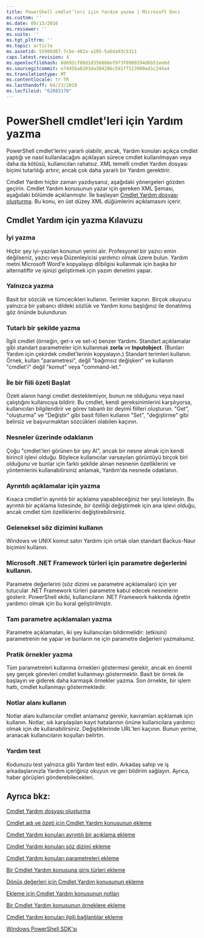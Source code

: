 ```yaml
---
title: PowerShell cmdlet'leri için Yardım yazma | Microsoft Docs
ms.custom: ''
ms.date: 09/13/2016
ms.reviewer: ''
ms.suite: ''
ms.tgt_pltfrm: ''
ms.topic: article
ms.assetid: 55908d67-7cbe-482a-a105-5a6da93c5311
caps.latest.revision: 4
ms.openlocfilehash: 8d692cf88d1d356886ef973f0989294d6b51ee6d
ms.sourcegitcommit: e7445ba8203da304286c591ff513900ad1c244a4
ms.translationtype: MT
ms.contentlocale: tr-TR
ms.lasthandoff: 04/23/2019
ms.locfileid: "62083170"
---
```

# <a name="writing-help-for-powershell-cmdlets"></a>PowerShell cmdlet'leri için Yardım yazma

PowerShell cmdlet'lerini yararlı olabilir, ancak, Yardım konuları açıkça cmdlet yaptığı ve nasıl kullanılacağını açıklayan sürece cmdlet kullanılmayan veya daha da kötüsü, kullanıcıları rahatsız.
XML temelli cmdlet Yardım dosyası biçimi tutarlılığı artırır, ancak çok daha yararlı bir Yardım gerektirir.

Cmdlet Yardım hiçbir zaman yazdıysanız, aşağıdaki yönergeleri gözden geçirin.
Cmdlet Yardım konusunun yazar için gereken XML Şeması, aşağıdaki bölümde açıklanmıştır.
İle başlayan [Cmdlet Yardım dosyası oluşturma](./how-to-create-the-cmdlet-help-file.md).
Bu konu, en üst düzey XML düğümlerini açıklamasını içerir.

## <a name="writing-guidelines-for-cmdlet-help"></a>Cmdlet Yardım için yazma Kılavuzu

### <a name="write-well"></a>İyi yazma
Hiçbir şey iyi-yazılan konunun yerini alır.
Profesyonel bir yazıcı emin değilseniz, yazıcı veya Düzenleyicisi yardımcı olmak üzere bulun.
Yardım metni Microsoft Word'e kopyalayıp dilbilgisi kullanmak için başka bir alternatiftir ve işinizi geliştirmek için yazım denetimi yapar.

### <a name="write-simply"></a>Yalnızca yazma
Basit bir sözcük ve tümcecikleri kullanın.
Terimler kaçının.
Birçok okuyucu yalnızca bir yabancı dildeki sözlük ve Yardım konu başlığınız ile donatılmış göz önünde bulundurun.

### <a name="write-consistently"></a>Tutarlı bir şekilde yazma
İlgili cmdlet (örneğin, get-x ve set-x) benzer Yardımı.
Standart açıklamalar gibi standart parametreler için kullanmak **zorla** ve **Inputobject**.
(Bunları Yardım için çekirdek cmdlet'lerinin kopyalayın.) Standart terimleri kullanın.
Örnek, kullan "parametresi", değil "bağımsız değişken" ve kullanım "cmdlet'i" değil "komut" veya "command-let."

### <a name="start-the-synopsis-with-a-verb"></a>İle bir fiili özeti Başlat
Özeti alanın hangi cmdlet desteklemiyor, bunun ne olduğunu veya nasıl çalıştığını kullanıcıya bildirir.
Bu cmdlet, kendi gereksinimlerini karşılıyorsa, kullanıcıları bilgilendirir ve görev tabanlı bir deyimi fiilleri oluşturun.
"Get", "oluşturma" ve "Değiştir" gibi basit fiilleri kullanın
"Set", "değiştirme" gibi belirsiz ve başvurmaktan sözcükleri olabilen kaçının.

### <a name="focus-on-objects"></a>Nesneler üzerinde odaklanın
Çoğu "cmdlet'leri görünen bir şey Al", ancak bir nesne almak için kendi birincil işlevi olduğu.
Böylece kullanıcılar varsayılan görüntüyü birçok biri olduğunu ve bunlar için farklı şekilde alınan nesnenin özelliklerini ve yöntemlerini kullanabilirsiniz anlamak, Yardım'da nesnede odaklanın.

### <a name="write-detailed-descriptions"></a>Ayrıntılı açıklamalar için yazma
Kısaca cmdlet'in ayrıntılı bir açıklama yapabileceğiniz her şeyi listeleyin.
Bu ayrıntılı bir açıklama listesinde, bir özelliği değiştirmek için ana işlevi olduğu, ancak cmdlet tüm özelliklerini değiştirebilirsiniz.

### <a name="use-conventional-syntax"></a>Geleneksel söz dizimini kullanın
Windows ve UNIX komut satırı Yardımı için ortak olan standart Backus-Naur biçimini kullanın.

### <a name="use-microsoft-net-framework-types-for-parameter-values"></a>Microsoft .NET Framework türleri için parametre değerlerini kullanın.
Parametre değerlerini (söz dizimi ve parametre açıklamaları) için yer tutucular .NET Framework türleri parametre kabul edecek nesnelerin gösterir.
PowerShell ekibi, kullanıcıların .NET Framework hakkında öğretin yardımcı olmak için bu kural geliştirilmiştir.

### <a name="write-complete-parameter-descriptions"></a>Tam parametre açıklamaları yazma
Parametre açıklamaları, iki şey kullanıcıları bildirmelidir: (etkisini) parametrenin ne yapar ve bunların ne için parametre değerleri yazmalısınız.

### <a name="write-practical-examples"></a>Pratik örnekler yazma
Tüm parametreleri kullanma örnekleri göstermesi gerekir, ancak en önemli şey gerçek görevleri cmdlet kullanmayı göstermektir.
Basit bir örnek ile başlayın ve giderek daha karmaşık örnekler yazma.
Son örnekte, bir işlem hattı, cmdlet kullanmayı göstermektedir.

### <a name="use-the-notes-field"></a>Notlar alanı kullanın
Notlar alanı kullanıcılar cmdlet anlamanız gerekir, kavramları açıklamak için kullanın.
Notlar, sık karşılaşılan kayıt hatalarının önüne kullanıcılara yardımcı olmak için de kullanabilirsiniz.
Değiştiklerinde URL'leri kaçının.
Bunun yerine, aranacak kullanıcıların koşulları belirtin.

### <a name="test-your-help"></a>Yardım test
Kodunuzu test yalnızca gibi Yardım test edin.
Arkadaş sahip ve iş arkadaşlarınızla Yardım içeriğiniz okuyun ve geri bildirim sağlayın.
Ayrıca, haber görüşleri gönderebilecekleri.

## <a name="see-also"></a>Ayrıca bkz:

 [Cmdlet Yardım dosyası oluşturma](./how-to-create-the-cmdlet-help-file.md)

 [Cmdlet adı ve özeti için Cmdlet Yardım konusunun ekleme](./how-to-add-the-cmdlet-name-and-synopsis-to-a-cmdlet-help-topic.md)

 [Cmdlet Yardım konuları ayrıntılı bir açıklama ekleme](./how-to-add-a-cmdlet-description.md)

 [Cmdlet Yardım konuları söz dizimi ekleme](./how-to-add-syntax-to-a-cmdlet-help-topic.md)

 [Cmdlet Yardım konuları parametreleri ekleme](./how-to-add-parameter-information.md)

 [Bir Cmdlet Yardım konusuna giriş türleri ekleme](./how-to-add-input-types-to-a-cmdlet-help-topic.md)

 [Dönüş değerleri için Cmdlet Yardım konusunun ekleme](./how-to-add-return-values-to-a-cmdlet-help-topic.md)

 [Ekleme için Cmdlet Yardım konusunun notları](./how-to-add-notes-to-a-cmdlet-help-topic.md)

 [Bir Cmdlet Yardım konusunun örneklere ekleme](./how-to-add-examples-to-a-cmdlet-help-topic.md)

 [Cmdlet Yardım konuları ilgili bağlantılar ekleme](./how-to-add-related-links-to-a-cmdlet-help-topic.md)

 [Windows PowerShell SDK'sı](../windows-powershell-reference.md)